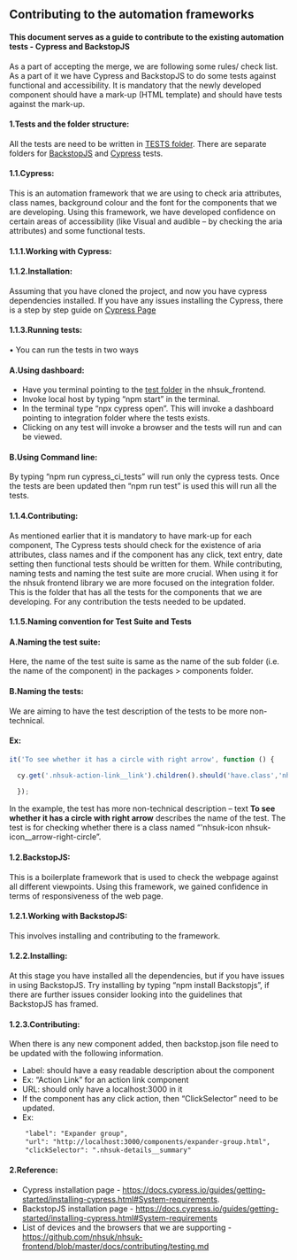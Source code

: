 ## Contributing to the automation frameworks


#### This document serves as a guide to contribute to the existing automation tests - Cypress and BackstopJS

As a part of accepting the merge, we are following some rules/ check list. As a part of it we have Cypress and BackstopJS to do some tests against functional and accessibility. It is mandatory that the newly developed component should have a mark-up (HTML template) and should have tests against the mark-up.

#### **1.Tests and the folder structure:**  
All the tests are need to be written in [TESTS folder](https://github.com/nhsuk/nhsuk-frontend/tree/master/tests). There are separate folders for [BackstopJS](https://github.com/garris/BackstopJS) and [Cypress](https://www.cypress.io/) tests. 

#### **1.1.Cypress:** 
This is an automation framework that we are using to check aria attributes, class names, background colour and the font for the components that we are developing. Using this framework, we have developed confidence on certain areas of accessibility (like Visual and audible – by checking the aria attributes) and some functional tests.

#### **1.1.1.Working with Cypress:** 

#### **1.1.2.Installation:**  
Assuming that you have cloned the project, and now you have cypress dependencies installed. If you have any issues installing the Cypress, there is a step by step guide on [Cypress Page](https://docs.cypress.io/guides/getting-started/installing-cypress.html#System-requirements)

#### **1.1.3.Running tests:** 

•	You can run the tests in two ways

#### **A.Using dashboard:** 

*	Have you terminal pointing to the [test folder](https://github.com/nhsuk/nhsuk-frontend/tree/master/tests) in the nhsuk_frontend. 
*	Invoke local host by typing “npm start” in the terminal.
*	In the terminal type “npx cypress open”. This will invoke a dashboard pointing to integration folder where the tests exists.
*	Clicking on any test will invoke a browser and the tests will run and can be viewed.

#### **B.Using Command line:** 
By typing “npm run cypress_ci_tests” will run only the cypress tests. Once the tests are been updated then “npm run test” is used this will run all the tests.

#### **1.1.4.Contributing:** 
As mentioned earlier that it is mandatory to have mark-up for each component, The Cypress tests should check for the existence of aria attributes, class names and if the component has any click, text entry, date setting then functional tests should be written for them. While contributing, naming tests and naming the test suite are more crucial.
When using it for the nhsuk frontend library we are more focused on the integration folder. This is the folder that has all the tests for the components that we are developing. For any contribution the tests needed to be updated.

#### **1.1.5.Naming convention for Test Suite and Tests**
#### **A.Naming the test suite:**  

Here, the name of the test suite is same as the name of the sub folder (i.e. the name of the component) in the packages > components folder.



#### **B.Naming the tests:** 

We are aiming to have the test description of the tests to be more non-technical.  

#### **Ex:** 

```js
it('To see whether it has a circle with right arrow', function () {

  cy.get('.nhsuk-action-link__link').children().should('have.class','nhsuk-icon nhsuk-icon__arrow-right-circle')
  
  });
```

In the example, the test has more non-technical description – text **To see whether it has a circle with right arrow** describes the name of the test. The test is for checking whether there is a class named “'nhsuk-icon nhsuk-icon__arrow-right-circle”.

#### **1.2.BackstopJS:**
 This is a boilerplate framework that is used to check the webpage against all different viewpoints. Using this framework, we gained confidence in terms of responsiveness of the web page.

#### **1.2.1.Working with BackstopJS:** 
This involves installing and contributing to the framework. 

#### **1.2.2.Installing:** 
At this stage you have installed all the dependencies, but if you have issues in using BackstopJS. Try installing by typing “npm install Backstopjs”, if there are further issues consider looking into the guidelines that BackstopJS has framed.

#### **1.2.3.Contributing:**
 When there is any new component added, then backstop.json file need to be updated with the following information.
*	Label: should have a easy readable description about the component 
*	Ex:  “Action Link” for an action link component
*	URL: should only have a localhost:3000 in it
*	If the component has any click action, then “ClickSelector” need to be updated.
*	Ex: 
```html
    "label": "Expander group",
    "url": "http://localhost:3000/components/expander-group.html",
    "clickSelector": ".nhsuk-details__summary"
```

#### **2.Reference:**
*	Cypress installation page - https://docs.cypress.io/guides/getting-started/installing-cypress.html#System-requirements.
*	BackstopJS installation page - https://docs.cypress.io/guides/getting-started/installing-cypress.html#System-requirements
*	List of devices and the browsers that we are supporting  - https://github.com/nhsuk/nhsuk-frontend/blob/master/docs/contributing/testing.md
